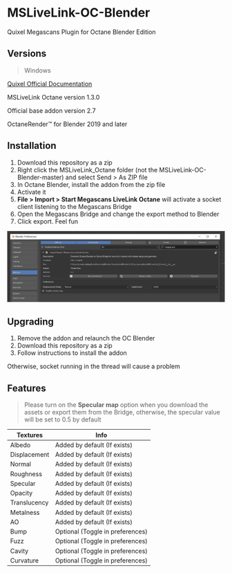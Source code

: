 # MSLiveLink-OC-Blender
Quixel Megascans Plugin for Octane Blender Edition

## Versions

> Windows

[Quixel Official Documentation](https://help.quixel.com/hc/en-us/articles/360002425298-Installing-the-Megascans-Plugin-for-Blender-2-8)

MSLiveLink Octane version 1.3.0

Official base addon version 2.7

OctaneRender™ for Blender 2019 and later

## Installation

1. Download this repository as a zip
2. Right click the MSLiveLink_Octane folder (not the MSLiveLink-OC-Blender-master) and select Send > As ZIP file
4. In Octane Blender, install the addon from the zip file
4. Activate it
5. **File > Import > Start Megascans LiveLink Octane** will activate a socket client listening to the Megascans Bridge
6. Open the Megascans Bridge and change the export method to Blender
7. Click export. Feel fun

![1](assets/1.jpg)

## Upgrading

1. Remove the addon and relaunch the OC Blender 
2. Download this repository as a zip
3. Follow instructions to install the addon

Otherwise, socket running in the thread will cause a problem

## Features
> Please turn on the **Specular map** option when you download the assets or export them from the Bridge, otherwise, the specular value will be set to 0.5 by default


| Textures     | Info                             |
| ------------ | -------------------------------- |
| Albedo       | Added by default (If exists)     |
| Displacement | Added by default (If exists)     |
| Normal       | Added by default (If exists)     |
| Roughness    | Added by default (If exists)     |
| Specular     | Added by default (If exists)     |
| Opacity      | Added by default (If exists)     |
| Translucency | Added by default (If exists)     |
| Metalness    | Added by default (If exists)     |
| AO           | Added by default (If exists)     |
| Bump         | Optional (Toggle in preferences) |
| Fuzz         | Optional (Toggle in preferences) |
| Cavity       | Optional (Toggle in preferences) |
| Curvature    | Optional (Toggle in preferences) |

